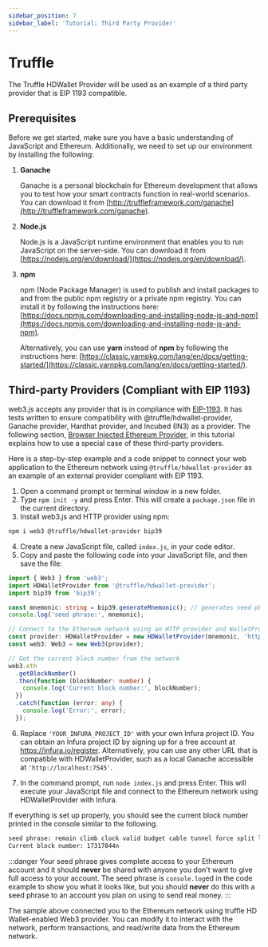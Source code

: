 ```yaml
---
sidebar_position: 7
sidebar_label: 'Tutorial: Third Party Provider'
---
```


# Truffle 

The Truffle HDWallet Provider will be used as an example of a third party provider that is EIP 1193 compatible.

## Prerequisites

Before we get started, make sure you have a basic understanding of JavaScript and Ethereum. Additionally, we need to set up our environment by installing the following:

1. **Ganache**

    Ganache is a personal blockchain for Ethereum development that allows you to test how your smart contracts function in real-world scenarios. You can download it from [http://truffleframework.com/ganache](http://truffleframework.com/ganache).

2. **Node.js**

    Node.js is a JavaScript runtime environment that enables you to run JavaScript on the server-side. You can download it from [https://nodejs.org/en/download/](https://nodejs.org/en/download/).

3. **npm**

    npm (Node Package Manager) is used to publish and install packages to and from the public npm registry or a private npm registry. You can install it by following the instructions here: [https://docs.npmjs.com/downloading-and-installing-node-js-and-npm](https://docs.npmjs.com/downloading-and-installing-node-js-and-npm).

    Alternatively, you can use **yarn** instead of **npm** by following the instructions here: [https://classic.yarnpkg.com/lang/en/docs/getting-started/](https://classic.yarnpkg.com/lang/en/docs/getting-started/).

## Third-party Providers (Compliant with EIP 1193)

web3.js accepts any provider that is in compliance with [EIP-1193](https://github.com/ethereum/EIPs/blob/master/EIPS/eip-1193.md). It has tests written to ensure compatibility with @truffle/hdwallet-provider, Ganache provider, Hardhat provider, and Incubed (IN3) as a provider. The following section, [Browser Injected Ethereum Provider](#browser-injected-ethereum-provider), in this tutorial explains how to use a special case of these third-party providers.

Here is a step-by-step example and a code snippet to connect your web application to the Ethereum network using `@truffle/hdwallet-provider` as an example of an external provider compliant with EIP 1193.

1.  Open a command prompt or terminal window in a new folder.
2.  Type `npm init -y` and press Enter. This will create a `package.json` file in the current directory.
3.  Install web3.js and HTTP provider using npm:

```bash
npm i web3 @truffle/hdwallet-provider bip39
```

4.  Create a new JavaScript file, called `index.js`, in your code editor.
5.  Copy and paste the following code into your JavaScript file, and then save the file:

```typescript title='EIP1193 Provider (Truffle)'
import { Web3 } from 'web3';
import HDWalletProvider from '@truffle/hdwallet-provider';
import bip39 from 'bip39';

const mnemonic: string = bip39.generateMnemonic(); // generates seed phrase
console.log('seed phrase:', mnemonic);

// Connect to the Ethereum network using an HTTP provider and WalletProvider
const provider: HDWalletProvider = new HDWalletProvider(mnemonic, 'https://mainnet.infura.io/v3/YOUR_INFURA_PROJECT_ID');
const web3: Web3 = new Web3(provider);

// Get the current block number from the network
web3.eth
  .getBlockNumber()
  .then(function (blockNumber: number) {
    console.log('Current block number:', blockNumber);
  })
  .catch(function (error: any) {
    console.log('Error:', error);
  });
```

6. Replace `'YOUR_INFURA_PROJECT_ID'` with your own Infura project ID. You can obtain an Infura project ID by signing up for a free account at https://infura.io/register. Alternatively, you can use any other URL that is compatible with HDWalletProvider, such as a local Ganache accessible at `'http://localhost:7545'`.

7. In the command prompt, run `node index.js` and press Enter. This will execute your JavaScript file and connect to the Ethereum network using HDWalletProvider with Infura.

If everything is set up properly, you should see the current block number printed in the console similar to the following.

```bash
seed phrase: remain climb clock valid budget cable tunnel force split level measure repair
Current block number: 17317844n
```

:::danger
Your seed phrase gives complete access to your Ethereum account and it should **never** be shared with anyone you don't want to give full access to your account. The seed phrase is `console.log`ed in the code example to show you what it looks like, but you should **never** do this with a seed phrase to an account you plan on using to send real money.
:::

The sample above connected you to the Ethereum network using truffle HD Wallet-enabled Web3 provider. You can modify it to interact with the network, perform transactions, and read/write data from the Ethereum network.


